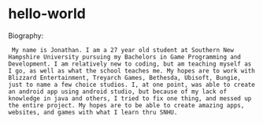# hello-world
Biography:

     My name is Jonathan. I am a 27 year old student at Southern New Hampshire University pursuing my Bachelors in Game Programming and Development. I am relatively new to coding, but am teaching myself as I go, as well as what the school teaches me. My hopes are to work with Blizzard Entertainment, Treyarch Games, Bethesda, Ubisoft, Bungie, just to name a few choice studios. I, at one point, was able to create an android app using android studio, but because of my lack of knowledge in java and others, I tried to fix one thing, and messed up the entire project. My hopes are to be able to create amazing apps, websites, and games with what I learn thru SNHU.

